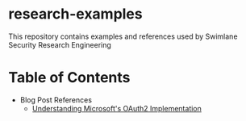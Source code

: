 # research-examples
This repository contains examples and references used by Swimlane Security Research Engineering


Table of Contents
=================

  * Blog Post References
    * [Understanding Microsoft's OAuth2 Implementation](microsoft-oauth2-powershell-examples\README.md)
